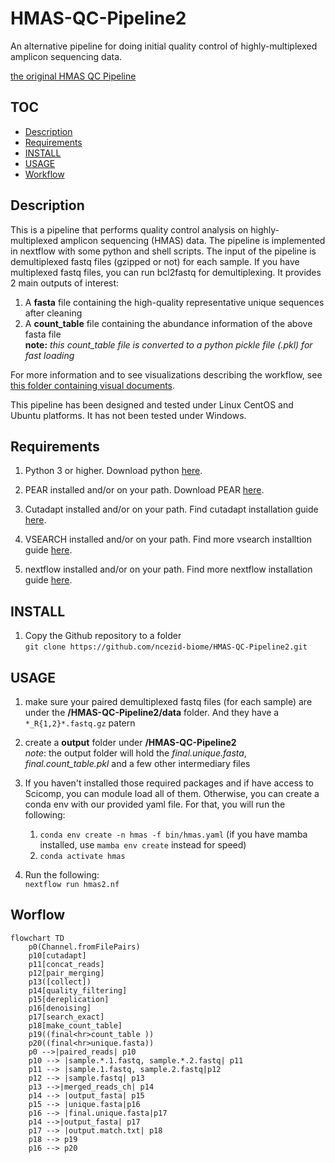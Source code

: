 # HMAS-QC-Pipeline2

An alternative pipeline for doing initial quality control of highly-multiplexed amplicon sequencing data.

 [the original HMAS QC Pipeline](https://github.com/ncezid-biome/HMAS-QC-Pipeline)

## TOC
* [Description](#description)
* [Requirements](#requirements)
* [INSTALL](#install)
* [USAGE](#usage)
* [Workflow](#workflow)

## Description

This is a pipeline that performs quality control analysis on highly-multiplexed amplicon sequencing (HMAS) data.
The pipeline is implemented in nextflow with some python and shell scripts. The input of the pipeline is demultiplexed fastq files (gzipped or not) for each sample. If you have multiplexed fastq files, you can run bcl2fastq for demultiplexing. 
It provides 2 main outputs of interest: 

1. A **fasta** file containing the high-quality representative unique sequences after cleaning
2. A **count_table** file containing the abundance information of the above fasta file   
**note:** _this count_table file is converted to a python pickle file (.pkl) for fast loading_

For more information and to see visualizations describing the workflow, see [this folder containing visual documents](https://github.com/ncezid-biome/HMAS-QC-Pipeline2/tree/main/documents).

This pipeline has been designed and tested under Linux CentOS and Ubuntu platforms.  It has not been tested under Windows.

## Requirements

1. Python 3 or higher. Download python [here](https://www.python.org/downloads/). 


2. PEAR installed and/or on your path. Download PEAR [here](https://www.h-its.org/downloads/pear-academic/).


3. Cutadapt installed and/or on your path. Find cutadapt installation guide [here](https://cutadapt.readthedocs.io/en/stable/installation.html).

4. VSEARCH installed and/or on your path. Find more vsearch installtion guide [here](https://github.com/torognes/vsearch).

5. nextflow installed and/or on your path. Find more nextflow installation guide [here](https://www.nextflow.io/docs/latest/getstarted.html).

## INSTALL


1. Copy the Github repository to a folder  
`git clone https://github.com/ncezid-biome/HMAS-QC-Pipeline2.git` 




## USAGE

1. make sure your paired demultiplexed fastq files (for each sample) are under the **/HMAS-QC-Pipeline2/data** folder. And they have a `*_R{1,2}*.fastq.gz` patern


2. create a  **output** folder under **/HMAS-QC-Pipeline2**   
_note_: the output folder will hold the _final.unique.fasta_, _final.count_table.pkl_ and a few other intermediary files


3. If you haven't installed those required packages and if have access to Scicomp, you can module load all of them. Otherwise, you can create a conda env with our provided yaml file. For that, you will run the following:   
    1. `conda env create -n hmas -f bin/hmas.yaml` (if you have mamba installed, use `mamba env create` instead for speed)   
    2.  `conda activate hmas`  
4. Run the following:  
`nextflow run hmas2.nf`    

   

## Worflow  

```mermaid
flowchart TD
    p0(Channel.fromFilePairs)
    p10[cutadapt]
    p11[concat_reads]
    p12[pair_merging]
    p13([collect])
    p14[quality_filtering]
    p15[dereplication]
    p16[denoising]
    p17[search_exact]
    p18[make_count_table]
    p19((final<hr>count_table ))
    p20((final<hr>unique.fasta))
    p0 -->|paired_reads| p10
    p10 --> |sample.*.1.fastq, sample.*.2.fastq| p11
    p11 --> |sample.1.fastq, sample.2.fastq|p12
    p12 --> |sample.fastq| p13
    p13 -->|merged_reads_ch| p14
    p14 --> |output_fasta| p15
    p15 --> |unique.fasta|p16
    p16 --> |final.unique.fasta|p17
    p14 -->|output_fasta| p17
    p17 --> |output.match.txt| p18
    p18 --> p19
    p16 --> p20
```